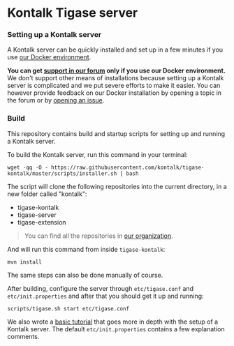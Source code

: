 Kontalk Tigase server
=====================

### Setting up a Kontalk server

A Kontalk server can be quickly installed and set up in a few minutes if you use
[our Docker environment](//github.com/kontalk/xmppserver-docker).

**You can get [support in our forum](https://forum.kontalk.org/) only if you use our Docker environment.**
We don't support other means of installations because setting up a Kontalk server is complicated and
we put severe efforts to make it easier. You can however provide feedback on our Docker installation
by opening a topic in the forum or by [opening an issue](//github.com/kontalk/xmppserver-docker/issues/new).

### Build

This repository contains build and startup scripts for setting up and running
a Kontalk server.

To build the Kontalk server, run this command in your terminal:

```
wget -qq -O - https://raw.githubusercontent.com/kontalk/tigase-kontalk/master/scripts/installer.sh | bash
```

The script will clone the following repositories into the current directory, in a new folder called "kontalk":

* tigase-kontalk
* tigase-server
* tigase-extension

> You can find all the repositories in [our organization](//github.com/kontalk).

And will run this command from inside `tigase-kontalk`:

```
mvn install
```

The same steps can also be done manually of course.

After building, configure the server through `etc/tigase.conf` and `etc/init.properties` and after that
you should get it up and running:

```
scripts/tigase.sh start etc/tigase.conf
```

We also wrote a [basic tutorial](docs/local-server-howto.md) that goes more in depth with the setup of a Kontalk server.
The default `etc/init.properties` contains a few explanation comments.
